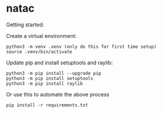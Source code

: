 # natac

Getting started:

Create a virtual environment:
```
python3 -m venv .venv (only do this for first time setup)
source .venv/bin/activate
```
Update pip and install setuptools and raylib:
```
python3 -m pip install --upgrade pip
python3 -m pip install setuptools
python3 -m pip install raylib
```
Or use this to automate the above process
```
pip install -r requirements.txt
```

